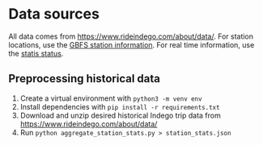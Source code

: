 # Data sources

All data comes from https://www.rideindego.com/about/data/. For station locations, use the [GBFS station information](https://gbfs.bcycle.com/bcycle_indego/station_information.json). For real time information, use the [statis status](https://gbfs.bcycle.com/bcycle_indego/station_status.json).

## Preprocessing historical data

1.  Create a virtual environment with `python3 -m venv env`
2.  Install dependencies with `pip install -r requirements.txt`
3.  Download and unzip desired historical Indego trip data from https://www.rideindego.com/about/data/
4.  Run `python aggregate_station_stats.py > station_stats.json`
